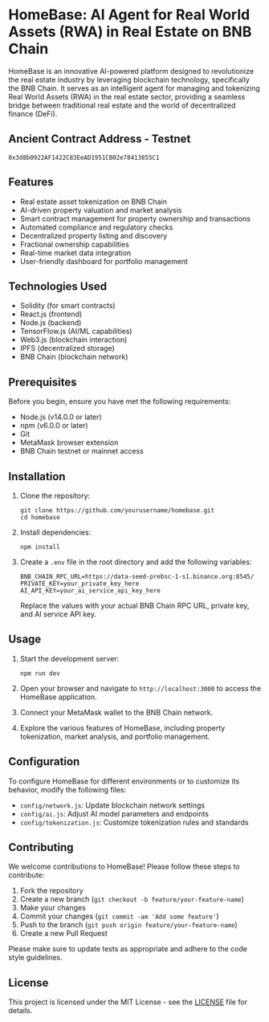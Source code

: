 # HomeBase: AI Agent for Real World Assets (RWA) in Real Estate on BNB Chain

HomeBase is an innovative AI-powered platform designed to revolutionize the real estate industry by leveraging blockchain technology, specifically the BNB Chain. It serves as an intelligent agent for managing and tokenizing Real World Assets (RWA) in the real estate sector, providing a seamless bridge between traditional real estate and the world of decentralized finance (DeFi).

## Ancient Contract Address - Testnet

```
0x3d8b0922AF1422C83EeAD1951CB02e78413855C1
```

## Features

- Real estate asset tokenization on BNB Chain
- AI-driven property valuation and market analysis
- Smart contract management for property ownership and transactions
- Automated compliance and regulatory checks
- Decentralized property listing and discovery
- Fractional ownership capabilities
- Real-time market data integration
- User-friendly dashboard for portfolio management

## Technologies Used

- Solidity (for smart contracts)
- React.js (frontend)
- Node.js (backend)
- TensorFlow.js (AI/ML capabilities)
- Web3.js (blockchain interaction)
- IPFS (decentralized storage)
- BNB Chain (blockchain network)

## Prerequisites

Before you begin, ensure you have met the following requirements:

- Node.js (v14.0.0 or later)
- npm (v6.0.0 or later)
- Git
- MetaMask browser extension
- BNB Chain testnet or mainnet access

## Installation

1. Clone the repository:
   ```
   git clone https://github.com/yourusername/homebase.git
   cd homebase
   ```

2. Install dependencies:
   ```
   npm install
   ```

3. Create a `.env` file in the root directory and add the following variables:
   ```
   BNB_CHAIN_RPC_URL=https://data-seed-prebsc-1-s1.binance.org:8545/
   PRIVATE_KEY=your_private_key_here
   AI_API_KEY=your_ai_service_api_key_here
   ```

   Replace the values with your actual BNB Chain RPC URL, private key, and AI service API key.

## Usage

1. Start the development server:
   ```
   npm run dev
   ```

2. Open your browser and navigate to `http://localhost:3000` to access the HomeBase application.

3. Connect your MetaMask wallet to the BNB Chain network.

4. Explore the various features of HomeBase, including property tokenization, market analysis, and portfolio management.

## Configuration

To configure HomeBase for different environments or to customize its behavior, modify the following files:

- `config/network.js`: Update blockchain network settings
- `config/ai.js`: Adjust AI model parameters and endpoints
- `config/tokenization.js`: Customize tokenization rules and standards

## Contributing

We welcome contributions to HomeBase! Please follow these steps to contribute:

1. Fork the repository
2. Create a new branch (`git checkout -b feature/your-feature-name`)
3. Make your changes
4. Commit your changes (`git commit -am 'Add some feature'`)
5. Push to the branch (`git push origin feature/your-feature-name`)
6. Create a new Pull Request

Please make sure to update tests as appropriate and adhere to the code style guidelines.

## License

This project is licensed under the MIT License - see the [LICENSE](LICENSE) file for details.